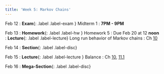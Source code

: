 ```yaml
---
title: 'Week 5: Markov Chains'
---
```


Feb 12
: **Exam**{: .label .label-exam } Midterm 1
    : **7PM - 9PM**

Feb 13
: **Homework**{: .label .label-hw } Homework 5
    : Due Feb 20 at 12 **noon**
: **Lecture**{: .label .label-lecture} Long run behavior of Markov chains
    : Ch [10](http://prob140.org/textbook/content/Chapter_10/00_Markov_Chains.html)

Feb 14
: **Section**{: .label .label-disc}

Feb 15
: **Lecture**{: .label .label-lecture } Balance
    : Ch [10](http://prob140.org/textbook/content/Chapter_10/00_Markov_Chains.html), [11.1](http://prob140.org/textbook/content/Chapter_11/00_Markov_Chain_Monte_Carlo.html)

Feb 16
: **Mega-Section**{: .label .label-disc}
